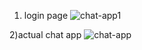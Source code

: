 1) login page
![chat-app1](https://github.com/user-attachments/assets/291386f1-e0cb-4f54-a871-742086d04659)

2)actual chat app
![chat-app](https://github.com/user-attachments/assets/8af5b765-38db-4c2d-92e2-059d4084283f)
